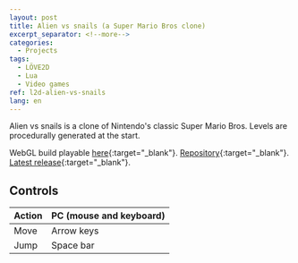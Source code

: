 ```yaml
---
layout: post
title: Alien vs snails (a Super Mario Bros clone)
excerpt_separator: <!--more-->
categories:
  - Projects
tags:
  - LÖVE2D
  - Lua
  - Video games
ref: l2d-alien-vs-snails
lang: en
---
```


Alien vs snails is a clone of Nintendo's classic Super Mario Bros.
Levels are procedurally generated at the start.

<!--more-->

WebGL build playable [here](/l2d-alien-vs-snails){:target="_blank"}.
[Repository](https://github.com/azarrias/l2d-alien-vs-snails){:target="_blank"}.
[Latest release](https://github.com/azarrias/l2d-alien-vs-snails/releases/latest){:target="_blank"}.

## Controls

Action | PC (mouse and keyboard) 
------ | ----------------------- 
Move   | Arrow keys              
Jump   | Space bar               
